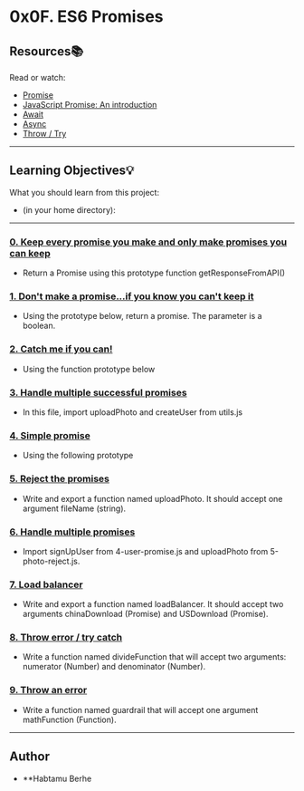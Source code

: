 # 0x0F. ES6 Promises

## Resources:books:
Read or watch:
* [Promise](https://intranet.hbtn.io/rltoken/mU4W2KkOd6iZ2j3wSekQVQ)
* [JavaScript Promise: An introduction](https://intranet.hbtn.io/rltoken/NHrFfJu-_sIrYPAfRq0yLQ)
* [Await](https://intranet.hbtn.io/rltoken/P_KRoM7eWMSM678vWJxN1w)
* [Async](https://intranet.hbtn.io/rltoken/-CM2Q4-f2aVv8Vpjaexghg)
* [Throw / Try](https://intranet.hbtn.io/rltoken/AQnTda-fFLGicQJSwrDEqA)

---
## Learning Objectives:bulb:
What you should learn from this project:
* (in your home directory): 

---

### [0. Keep every promise you make and only make promises you can keep](./0-promise.js)
* Return a Promise using this prototype function getResponseFromAPI()


### [1. Don't make a promise...if you know you can't keep it](./1-promise.js)
* Using the prototype below, return a promise. The parameter is a boolean.


### [2. Catch me if you can!](./2-then.js)
* Using the function prototype below


### [3. Handle multiple successful promises](./3-all.js)
* In this file, import uploadPhoto and createUser from utils.js


### [4. Simple promise](./4-user-promise.js)
* Using the following prototype


### [5. Reject the promises](./5-photo-reject.js)
* Write and export a function named uploadPhoto. It should accept one argument fileName (string). 


### [6. Handle multiple promises](./6-final-user.js)
* Import signUpUser from 4-user-promise.js and uploadPhoto from 5-photo-reject.js.


### [7. Load balancer](./7-load_balancer.js)
* Write and export a function named loadBalancer. It should accept two arguments chinaDownload (Promise) and USDownload (Promise).


### [8. Throw error / try catch](./8-try.js)
* Write a function named divideFunction that will accept two arguments: numerator (Number) and denominator (Number).


### [9. Throw an error](./9-try.js)
* Write a function named guardrail that will accept one argument mathFunction (Function).

---

## Author
* **Habtamu Berhe
